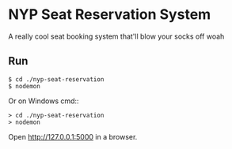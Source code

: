 NYP Seat Reservation System
======

A really cool seat booking system that'll blow your socks off woah

Run
---

    $ cd ./nyp-seat-reservation
    $ nodemon

Or on Windows cmd::

    > cd ./nyp-seat-reservation
    > nodemon

Open http://127.0.0.1:5000 in a browser.
